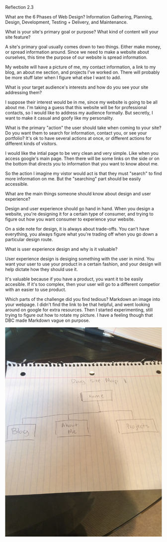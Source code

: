 Reflection 2.3

What are the 6 Phases of Web Design?
Information Gathering, Planning, Design, Development, Testing + Delivery, and Maintenance.

What is your site's primary goal or purpose? What kind of content will your site feature?

A site's primary goal usually comes down to two things. Either make money, or spread information around. Since we need to make a website about ourselves, this time the purpose of our website is spread information. 

My website will have a picture of me, my contact information, a link to my blog, an about me section, and projects I've worked on. There will probably be more stuff later when I figure what else I want to add. 

What is your target audience's interests and how do you see your site addressing them?

I suppose their interest would be in me, since my website is going to be all about me. I'm taking a guess that this website will be for professional contacts, so I would like to address my audience formally. But secretly, I want to make it casual and goofy like my personality.

What is the primary "action" the user should take when coming to your site? Do you want them to search for information, contact you, or see your portfolio? It's ok to have several actions at once, or different actions for different kinds of visitors.

I would like the intial page to be very clean and very simple. Like when you access google's main page. Then there will be some links on the side or on the bottom that directs you to information that you want to know about me. 

So the action I imagine my vistor would act is that they must "search" to find more information on me. But the "searching" part should be easily accessible.  

What are the main things someone should know about design and user experience?

Design and user experience should go hand in hand. When you design a website, you're designing it for a certain type of consumer, and trying to figure out how you want consumer to experience your website. 

On a side note for design, it is always about trade-offs. You can't have everything, you always figure what you're trading off when you go down a particular design route.

What is user experience design and why is it valuable? 

User experience design is desiging something with the user in mind. You want your user to use your product in a certain fashion, and your design will help dictate how they should use it. 

It's valuable because if you have a product, you want it to be easily accesible. If it's too complex, then your user will go to a different competior with an easier to use product. 

Which parts of the challenge did you find tedious?
Markdown an image into your webpage. I didn't find the link to be that helpful, and went looking around on google for extra resources. Then I started experimenting, still trying to figure out how to rotate my picture. I have a feeling though that DBC made Markdown vague on purpose.


![Site Map Image](/week-2/imgs/site-map.JPG)

